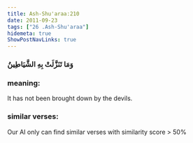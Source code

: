 ```yaml
---
title: Ash-Shu'araa:210
date: 2011-09-23
tags: ["26 .Ash-Shu'araa"]
hidemeta: true 
ShowPostNavLinks: true 
---
```

### وَمَا تَنَزَّلَتْ بِهِ الشَّيَاطِينُ
### meaning: 
It has not been brought down by the devils.
### similar verses: 

Our AI only can find similar verses with similarity score > 50% 




